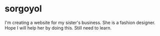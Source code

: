 # sorgoyol
I'm creating a website for my sister's business. She is a fashion designer. Hope I will help her by doing this. Still need to learn. 
